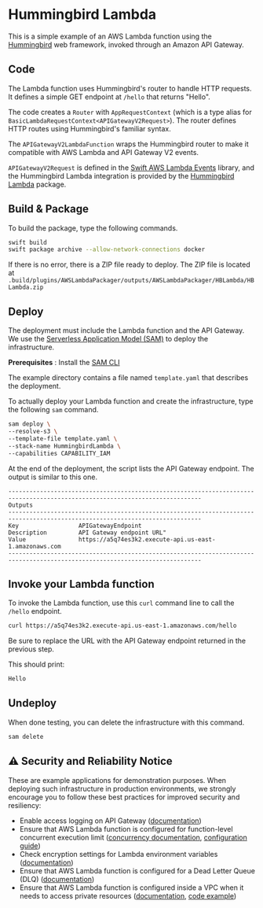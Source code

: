 # Hummingbird Lambda

This is a simple example of an AWS Lambda function using the [Hummingbird](https://github.com/hummingbird-project/hummingbird) web framework, invoked through an Amazon API Gateway.

## Code 

The Lambda function uses Hummingbird's router to handle HTTP requests. It defines a simple GET endpoint at `/hello` that returns "Hello".

The code creates a `Router` with `AppRequestContext` (which is a type alias for `BasicLambdaRequestContext<APIGatewayV2Request>`). The router defines HTTP routes using Hummingbird's familiar syntax.

The `APIGatewayV2LambdaFunction` wraps the Hummingbird router to make it compatible with AWS Lambda and API Gateway V2 events.

`APIGatewayV2Request` is defined in the [Swift AWS Lambda Events](https://github.com/awslabs/swift-aws-lambda-events) library, and the Hummingbird Lambda integration is provided by the [Hummingbird Lambda](https://github.com/hummingbird-project/hummingbird-lambda) package.

## Build & Package 

To build the package, type the following commands.

```bash
swift build
swift package archive --allow-network-connections docker
```

If there is no error, there is a ZIP file ready to deploy. 
The ZIP file is located at `.build/plugins/AWSLambdaPackager/outputs/AWSLambdaPackager/HBLambda/HBLambda.zip`

## Deploy

The deployment must include the Lambda function and the API Gateway. We use the [Serverless Application Model (SAM)](https://docs.aws.amazon.com/serverless-application-model/latest/developerguide/what-is-sam.html) to deploy the infrastructure.

**Prerequisites** : Install the [SAM CLI](https://docs.aws.amazon.com/serverless-application-model/latest/developerguide/install-sam-cli.html)

The example directory contains a file named `template.yaml` that describes the deployment.

To actually deploy your Lambda function and create the infrastructure, type the following `sam` command.

```bash
sam deploy \
--resolve-s3 \
--template-file template.yaml \
--stack-name HummingbirdLambda \
--capabilities CAPABILITY_IAM 
```

At the end of the deployment, the script lists the API Gateway endpoint.
The output is similar to this one.

```
-----------------------------------------------------------------------------------------------------------------------------
Outputs                                                                                                                     
-----------------------------------------------------------------------------------------------------------------------------
Key                 APIGatewayEndpoint                                                                                      
Description         API Gateway endpoint URL"                                                                                
Value               https://a5q74es3k2.execute-api.us-east-1.amazonaws.com                                                  
-----------------------------------------------------------------------------------------------------------------------------
```

## Invoke your Lambda function

To invoke the Lambda function, use this `curl` command line to call the `/hello` endpoint.

```bash
curl https://a5q74es3k2.execute-api.us-east-1.amazonaws.com/hello
```

Be sure to replace the URL with the API Gateway endpoint returned in the previous step.

This should print:

```bash 
Hello
```

## Undeploy

When done testing, you can delete the infrastructure with this command.

```bash
sam delete 
```

## ⚠️ Security and Reliability Notice

These are example applications for demonstration purposes. When deploying such infrastructure in production environments, we strongly encourage you to follow these best practices for improved security and resiliency:

- Enable access logging on API Gateway ([documentation](https://docs.aws.amazon.com/apigateway/latest/developerguide/set-up-logging.html))
- Ensure that AWS Lambda function is configured for function-level concurrent execution limit ([concurrency documentation](https://docs.aws.amazon.com/lambda/latest/dg/lambda-concurrency.html), [configuration guide](https://docs.aws.amazon.com/lambda/latest/dg/configuration-concurrency.html))
- Check encryption settings for Lambda environment variables ([documentation](https://docs.aws.amazon.com/lambda/latest/dg/configuration-envvars-encryption.html))
- Ensure that AWS Lambda function is configured for a Dead Letter Queue (DLQ) ([documentation](https://docs.aws.amazon.com/lambda/latest/dg/invocation-async-retain-records.html#invocation-dlq))
- Ensure that AWS Lambda function is configured inside a VPC when it needs to access private resources ([documentation](https://docs.aws.amazon.com/lambda/latest/dg/configuration-vpc.html), [code example](https://github.com/awslabs/swift-aws-lambda-runtime/tree/main/Examples/ServiceLifecycle%2BPostgres))